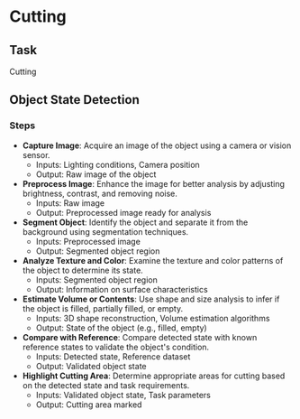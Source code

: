 # Cutting

## Task
Cutting
## Object State Detection
### Steps
- **Capture Image**: Acquire an image of the object using a camera or vision sensor.
  - Inputs: Lighting conditions, Camera position
  - Output: Raw image of the object
- **Preprocess Image**: Enhance the image for better analysis by adjusting brightness, contrast, and removing noise.
  - Inputs: Raw image
  - Output: Preprocessed image ready for analysis
- **Segment Object**: Identify the object and separate it from the background using segmentation techniques.
  - Inputs: Preprocessed image
  - Output: Segmented object region
- **Analyze Texture and Color**: Examine the texture and color patterns of the object to determine its state.
  - Inputs: Segmented object region
  - Output: Information on surface characteristics
- **Estimate Volume or Contents**: Use shape and size analysis to infer if the object is filled, partially filled, or empty.
  - Inputs: 3D shape reconstruction, Volume estimation algorithms
  - Output: State of the object (e.g., filled, empty)
- **Compare with Reference**: Compare detected state with known reference states to validate the object's condition.
  - Inputs: Detected state, Reference dataset
  - Output: Validated object state
- **Highlight Cutting Area**: Determine appropriate areas for cutting based on the detected state and task requirements.
  - Inputs: Validated object state, Task parameters
  - Output: Cutting area marked
